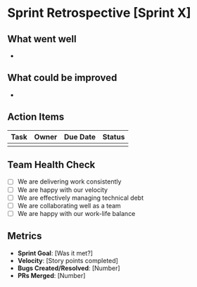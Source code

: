 # Sprint Retrospective [Sprint X]

## What went well
- 
## What could be improved
- 
## Action Items
| Task | Owner | Due Date | Status |
|------|-------|----------|--------|
|      |       |          |        |

## Team Health Check
- [ ] We are delivering work consistently
- [ ] We are happy with our velocity
- [ ] We are effectively managing technical debt
- [ ] We are collaborating well as a team
- [ ] We are happy with our work-life balance

## Metrics
- **Sprint Goal**: [Was it met?]
- **Velocity**: [Story points completed]
- **Bugs Created/Resolved**: [Number]
- **PRs Merged**: [Number]

